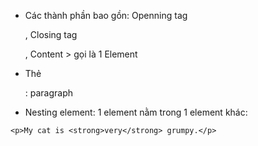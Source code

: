 - Các thành phần bao gồn: Openning tag <p>, Closing tag </p>, Content > gọi là 1 Element

- Thẻ <p>: paragraph
- Nesting element: 1 element nằm trong 1 element khác: 
```
<p>My cat is <strong>very</strong> grumpy.</p>
```
